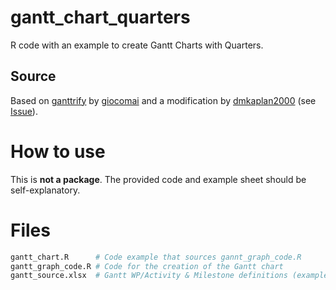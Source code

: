 # gantt_chart_quarters
R code with an example to create Gantt Charts with Quarters.

## Source

Based on [ganttrify](https://github.com/giocomai/ganttrify/) by [giocomai](https://github.com/giocomai) and a modification by [dmkaplan2000](https://github.com/dmkaplan2000) (see [Issue](https://github.com/giocomai/ganttrify/issues/40)).

# How to use

This is **not a package**. The provided code and example sheet should be self-explanatory.

# Files
```R
gantt_chart.R      # Code example that sources gannt_graph_code.R
gantt_graph_code.R # Code for the creation of the Gantt chart
gantt_source.xlsx  # Gantt WP/Activity & Milestone definitions (example)
```
